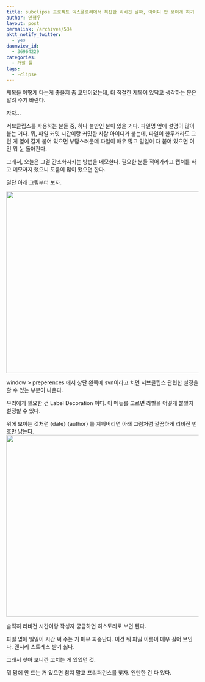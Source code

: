 ```yaml
---
title: subclipse 프로젝트 익스플로러에서 복잡한 리비전 날짜, 아이디 안 보이게 하기
author: 안형우
layout: post
permalink: /archives/534
aktt_notify_twitter:
  - yes
daumview_id:
  - 36964229
categories:
  - 개발 툴
tags:
  - Eclipse
---
```

제목을 어떻게 다는게 좋을지 좀 고민이었는데, 더 적절한 제목이 있닥고 생각하는 분은 알려 주기 바란다.

자자&#8230;

서브클립스를 사용하는 분들 중, 하나 불만인 분이 있을 거다. 파일명 옆에 설명이 많이 붙는 거다. 뭐, 파일 커밋 시간이랑 커밋한 사람 아이디가 붙는데, 파일이 한두개라도 그런 게 옆에 길게 붙어 있으면 부담스러운데 파일이 매우 많고 일일이 다 붙어 있으면 이건 뭐 눈 돌아간다.

그래서, 오늘은 그걸 간소화시키는 방법을 메모한다. 필요한 분들 적어가라고 캡쳐를 하고 메모까지 했으니 도움이 많이 됐으면 한다.

일단 아래 그림부터 보자.

<img src="/uploads/legacy/old-images/1/cfile25.uf.121D49524D4BC8EF21B5D5.png" class="aligncenter" width="580" height="477" alt="" />

window > preperences 에서 상단 왼쪽에 svn이라고 치면 서브클립스 관련한 설정을 할 수 있는 부분이 나온다.

우리에게 필요한 건 Label Decoration 이다. 이 메뉴를 고르면 라벨을 어떻게 붙일지 설정할 수 있다.

위에 보이는 것처럼 {date} {author} 를 지워버리면 아래 그림처럼 깔끔하게 리비전 번호만 남는다.  
<img src="/uploads/legacy/old-images/1/cfile6.uf.193F624A4D4BC8EF2F0667.png" class="aligncenter" width="580" height="477" alt="" />

솔직히 리비전 시간이랑 작성자 궁금하면 히스토리로 보면 된다.

파일 옆에 일일이 시간 써 주는 거 매우 짜증난다. 이건 뭐 파일 이름이 매우 길어 보인다. 괜시리 스트레스 받기 싫다.

그래서 찾아 보니깐 고치는 게 있었던 것.

뭐 맘에 안 드는 거 있으면 참지 말고 프리퍼런스를 찾자. 왠만한 건 다 있다.